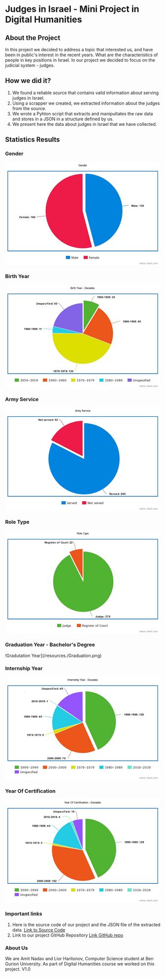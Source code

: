 # Judges in Israel - Mini Project in Digital Humanities

## About the Project
In this project we decided to address a topic that interested us, and have been in public's interest in the recent years.
What are the characteristics of people in key positions in Israel. 
In our project we decided to focus on the judicial system - judges.

## How we did it?
1. We found a reliable source that contains valid information about serving judges in Israel.
2. Using a scrapper we created, we extracted information about the judges from the source.
3. We wrote a Pyhton script that extracts and manipultates the raw data and stores in a JSON in a structure defined by us.
4. We present here the data about judges in Israel that we have collected.


## Statistics Results

### **Gender**
![Gender](/resources./Gender.png)

### Birth Year
![Birth Year](/resources./Birth.png)

### Army Service
![Army service](/resources./Army.png)

### Role Type
![Role Type](/resources./Role.png)

### Graduation Year - Bachelor's Degree
!Gradutation Year](/resources./Graduation.png)

### Internship Year
![Internship](/resources./Internship.png)

### Year Of Certification
![Certification](/resources./Certification.png)



### Important links
1. Here is the source code of our project and the JSON file of the extracted data.
   [Link to Source Code](https://github.com/lior84/Digital-Humanities-project/tree/master)
2. Link to our project GitHub Repository
   [Link GitHub repo](https://github.com/lior84/Digital-Humanities-project)
   
   
### About Us
We are Amit Nadav and Lior Haritonov, Computer Science student at Ben Gurion University.
As part of Digital Humanities course we worked on this project.
V1.0
